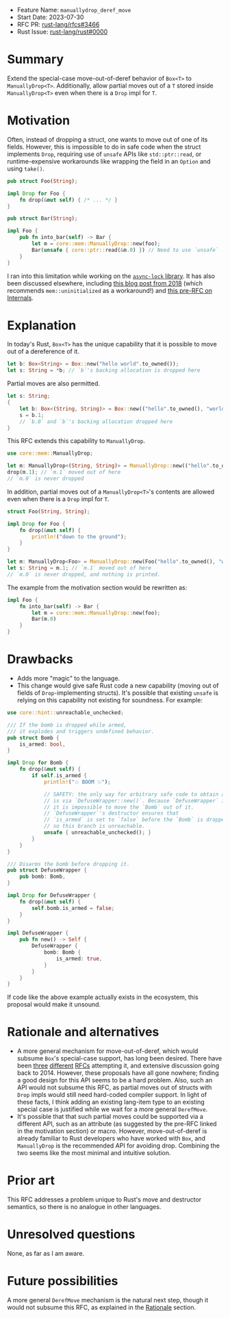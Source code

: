 - Feature Name: `manuallydrop_deref_move`
- Start Date: 2023-07-30
- RFC PR: [rust-lang/rfcs#3466](https://github.com/rust-lang/rfcs/pull/3466)
- Rust Issue: [rust-lang/rust#0000](https://github.com/rust-lang/rust/issues/0000)

# Summary

Extend the special-case move-out-of-deref behavior of `Box<T>` to
`ManuallyDrop<T>`. Additionally, allow partial moves out of a `T` stored inside
`ManuallyDrop<T>` even when there is a `Drop` impl for `T`.

# Motivation

Often, instead of dropping a struct, one wants to move out of one of its fields.
However, this is impossible to do in safe code when the struct implements
`Drop`, requiring use of `unsafe` APIs like `std::ptr::read`, or
runtime-expensive workarounds like wrapping the field in an `Option` and using
`take()`.

```rust
pub struct Foo(String);

impl Drop for Foo {
    fn drop(&mut self) { /* ... */ }
}

pub struct Bar(String);

impl Foo {
    pub fn into_bar(self) -> Bar {
        let m = core::mem::ManuallyDrop::new(foo);
        Bar(unsafe { core::ptr::read(&m.0) }) // Need to use `unsafe`
    }
}
```

I ran into this limitation while working on the [`async-lock` library](https://github.com/smol-rs/async-lock/blob/8045684f996b15b3dd9bfd621cfc3864d3760923/src/rwlock.rs#L879-L883).
It has also been discussed elsewhere, including [this blog post from 2018](https://phaazon.net/blog/rust-no-drop)
(which recommends `mem::uninitialized` as a workaround!) and [this pre-RFC on Internals](https://internals.rust-lang.org/t/pre-rfc-destructuring-values-that-impl-drop/10450).

# Explanation

In today's Rust, `Box<T>` has the unique capability that it is possible to move
out of a dereference of it.

```rust
let b: Box<String> = Box::new("hello world".to_owned());
let s: String = *b; // `b`'s backing allocation is dropped here
```

Partial moves are also permitted.

```rust
let s: String;
{
    let b: Box<(String, String)> = Box::new(("hello".to_owned(), "world".to_owned()));
    s = b.1;
    // `b.0` and `b`'s backing allocation dropped here
}
```

This RFC extends this capability to `ManuallyDrop`.

```rust
use core::mem::ManuallyDrop;

let m: ManuallyDrop<(String, String)> = ManuallyDrop::new(("hello".to_owned(), "world".to_owned()));
drop(m.1); // `m.1` moved out of here
// `m.0` is never dropped
```

In addition, partial moves out of a `ManuallyDrop<T>`'s contents are allowed
even when there is a `Drop` impl for `T`.

```rust
struct Foo(String, String);

impl Drop for Foo {
    fn drop(&mut self) {
        println!("down to the ground");
    }
}

let m: ManuallyDrop<Foo> = ManuallyDrop::new(Foo("hello".to_owned(), "world".to_owned()));
let s: String = m.1; // `m.1` moved out of here
// `m.0` is never dropped, and nothing is printed.
```

The example from the motivation section would be rewritten as:

```rust
impl Foo {
    fn into_bar(self) -> Bar {
        let m = core::mem::ManuallyDrop::new(foo);
        Bar(m.0)
    }
}
```

# Drawbacks

- Adds more "magic" to the language.
- This change would give safe Rust code a new capability (moving out of fields
  of `Drop`-implementing structs). It's possible that existing `unsafe` is
  relying on this capability not existing for soundness. For example:

```rust
use core::hint::unreachable_unchecked;

/// If the bomb is dropped while armed,
/// it explodes and triggers undefined behavior.
pub struct Bomb {
    is_armed: bool,
}

impl Drop for Bomb {
    fn drop(&mut self) {
        if self.is_armed {
            println!("💥 BOOM 💥");

            // SAFETY: the only way for arbitrary safe code to obtain a `Bomb`
            // is via `DefuseWrapper::new()`. Because `DefuseWrapper` implements `Drop`,
            // it is impossible to move the `Bomb` out of it.
            // `DefuseWrapper`'s destructor ensures that
            // `is_armed` is set to `false` before the `Bomb` is dropped,
            // so this branch is unreachable.
            unsafe { unreachable_unchecked(); }
        }
    }
}

/// Disarms the bomb before dropping it.
pub struct DefuseWrapper {
    pub bomb: Bomb,
}

impl Drop for DefuseWrapper {
    fn drop(&mut self) {
        self.bomb.is_armed = false;
    }
}

impl DefuseWrapper {
    pub fn new() -> Self {
        DefuseWrapper {
            bomb: Bomb {
                is_armed: true,
            }
        }
    }
}
```

If code like the above example actually exists in the ecosystem, this proposal
would make it unsound.

# Rationale and alternatives

- A more general mechanism for move-out-of-deref, which would subsume `Box`'s
  special-case support, has long been desired. There have been [three](https://github.com/rust-lang/rfcs/pull/178)
  [different](https://github.com/rust-lang/rfcs/pull/1646) [RFCs](https://github.com/rust-lang/rfcs/pull/2439)
  attempting it, and extensive discussion going back to 2014. However, these
  proposals have all gone nowhere; finding a good design for this API seems to
  be a hard problem. Also, such an API would not subsume this RFC, as partial
  moves out of structs with `Drop` impls would still need hard-coded compiler
  support. In light of these facts, I think adding an existing lang-item type to
  an existing special case is justified while we wait for a more general
  `DerefMove`.
- It's possible that that such partial moves could be supported via a different
  API, such as an attribute (as suggested by the pre-RFC linked in the
  motivation section) or macro. However, move-out-of-deref is already familiar
  to Rust developers who have worked with `Box`, and `ManuallyDrop` is the
  recommended API for avoiding drop. Combining the two seems like the most
  minimal and intuitive solution.

# Prior art

This RFC addresses a problem unique to Rust's move and destructor semantics, so
there is no analogue in other languages.

# Unresolved questions

None, as far as I am aware.

# Future possibilities

A more general `DerefMove` mechanism is the natural next step, though it would
not subsume this RFC, as explained in the [Rationale](#rationale-and-alternatives)
section.
